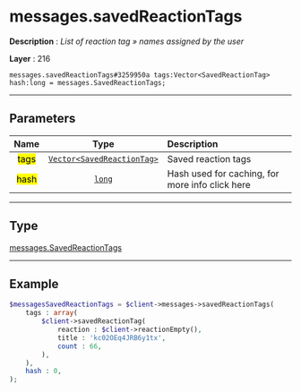 # messages.savedReactionTags

**Description** : *List of reaction tag &raquo; names assigned by the user*

**Layer** : 216

```tl
messages.savedReactionTags#3259950a tags:Vector<SavedReactionTag> hash:long = messages.SavedReactionTags;
```

---

## Parameters

| Name | Type | Description |
| :---: | :---: | :--- |
| <mark>tags</mark> | [`Vector<SavedReactionTag>`](type/SavedReactionTag) | Saved reaction tags |
| <mark>hash</mark> | [`long`](type/long) | Hash used for caching, for more info click here |

---

## Type

[messages.SavedReactionTags](type/messages.SavedReactionTags)

---

## Example

```php
$messagesSavedReactionTags = $client->messages->savedReactionTags(
	tags : array(
		$client->savedReactionTag(
			reaction : $client->reactionEmpty(),
			title : 'kc02OEq4JRB6y1tx',
			count : 66,
		),
	),
	hash : 0,
);
```